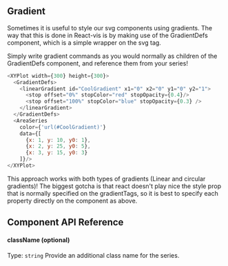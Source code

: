 ## Gradient

Sometimes it is useful to style our svg components using gradients. The way that this is done in React-vis is by making use of the GradientDefs component, which is a simple wrapper on the svg <defs> tag.


<!-- INJECT:"GradientExample" -->

Simply write gradient commands as you would normally as children of the GradientDefs component, and reference them from your series!

```javascript
<XYPlot width={300} height={300}>
  <GradientDefs>
    <linearGradient id="CoolGradient" x1="0" x2="0" y1="0" y2="1">
      <stop offset="0%" stopColor="red" stopOpacity={0.4}/>
      <stop offset="100%" stopColor="blue" stopOpacity={0.3} />
    </linearGradient>
  </GradientDefs>
  <AreaSeries
    color={'url(#CoolGradient)'}
    data={[
      {x: 1, y: 10, y0: 1},
      {x: 2, y: 25, y0: 5},
      {x: 3, y: 15, y0: 3}
    ]}/>
</XYPlot>
```

This approach works with both types of gradients (Linear and circular gradients)! The biggest gotcha is that react doesn't play nice the style prop that is normally specified on the gradientTags, so it is best to specify each property directly on the component as above.


<!-- INJECT:"TriangleExample" -->

## Component API Reference

#### className (optional)
Type: `string`
Provide an additional class name for the series.
